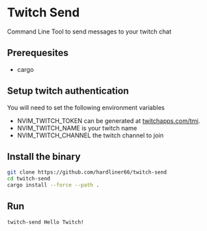 # Twitch Send

Command Line Tool to send messages to your twitch chat

## Prerequesites

- cargo

## Setup twitch authentication

You will need to set the following environment variables
- NVIM_TWITCH_TOKEN can be generated at [twitchapps.com/tmi](https://twitchapps.com/tmi).
- NVIM_TWITCH_NAME is your twitch name
- NVIM_TWITCH_CHANNEL the twitch channel to join

## Install the binary

```bash
git clone https://github.com/hardliner66/twitch-send
cd twitch-send
cargo install --force --path .
```

## Run
```bash
twitch-send Hello Twitch!
```
